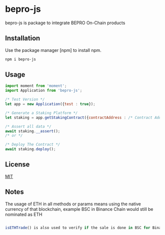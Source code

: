 # bepro-js

bepro-js is package to integrate BEPRO On-Chain products

## Installation

Use the package manager [npm] to install npm.

```bash
npm i bepro-js
```

## Usage

```javascript
import moment from 'moment';
import Application from 'bepro-js';

/* Test Version */
let app = new Application({test : true});

/* Generate a Staking Platform */
let staking = app.getStakingContract({contractAddress : /* Contract Address (optional) */});

/* Assert all data */
await staking.__assert();
/* or */

/* Deploy The Contract */
await staking.deploy();

```
## License

[MIT](https://choosealicense.com/licenses/mit/)

## Notes

The usage of ETH in all methods or params means using the native currency of that blockchain, example BSC in Binance Chain would still be nominated as ETH
```javascript 

isETHTrade() is also used to verify if the sale is done in BSC for Binance Chain

```